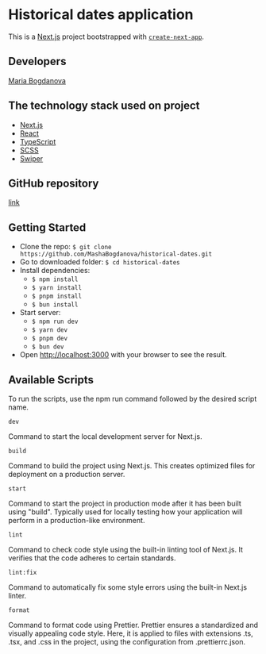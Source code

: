 # Historical dates application

This is a [Next.js](https://nextjs.org/) project bootstrapped with [`create-next-app`](https://github.com/vercel/next.js/tree/canary/packages/create-next-app).

## Developers

[Maria Bogdanova](https://github.com/MashaBogdanova)

## The technology stack used on project

- [Next.js](https://nextjs.org/)
- [React](https://react.dev/)
- [TypeScript](https://www.typescriptlang.org/)
- [SCSS](https://sass-lang.com/)
- [Swiper](https://swiperjs.com/)

## GitHub repository

[link](https://github.com/MashaBogdanova/historical-dates.git)

## Getting Started

- Clone the repo: `$ git clone https://github.com/MashaBogdanova/historical-dates.git`
- Go to downloaded folder: `$ cd historical-dates`
- Install dependencies: 
  - `$ npm install`
  - `$ yarn install`
  - `$ pnpm install`
  - `$ bun install`
- Start server: 
  - `$ npm run dev`
  - `$ yarn dev`
  - `$ pnpm dev`
  - `$ bun dev`
- Open [http://localhost:3000](http://localhost:3000) with your browser to see the result.

## Available Scripts

To run the scripts, use the npm run command followed by the desired script name.

`dev`

Command to start the local development server for Next.js.

`build`

Command to build the project using Next.js. This creates optimized files for deployment on a production server.

`start`

Command to start the project in production mode after it has been built using "build". Typically used for locally
testing how your application will perform in a production-like environment.

`lint`

Command to check code style using the built-in linting tool of Next.js. It verifies that the code adheres to certain
standards.

`lint:fix`

Command to automatically fix some style errors using the built-in Next.js linter.

`format`

Command to format code using Prettier. Prettier ensures a standardized and visually appealing code style. Here, it is
applied to files with extensions .ts, .tsx, and .css in the project, using the configuration from .prettierrc.json.
